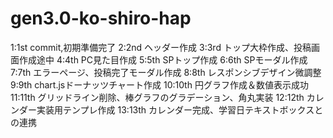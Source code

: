 # gen3.0-ko-shiro-hap

1:1st commit,初期準備完了
2:2nd ヘッダー作成
3:3rd トップ大枠作成、投稿画面作成途中
4:4th PC見た目作成
5:5th SPトップ作成
6:6th SPモーダル作成
7:7th エラーページ、投稿完了モーダル作成
8:8th レスポンシブデザイン微調整
9:9th chart.jsドーナッツチャート作成
10:10th 円グラフ作成＆数値表示成功
11:11th グリッドライン削除、棒グラフのグラデーション、角丸実装
12:12th カレンダー実装用テンプレ作成
13:13th カレンダー完成、学習日テキストボックスとの連携